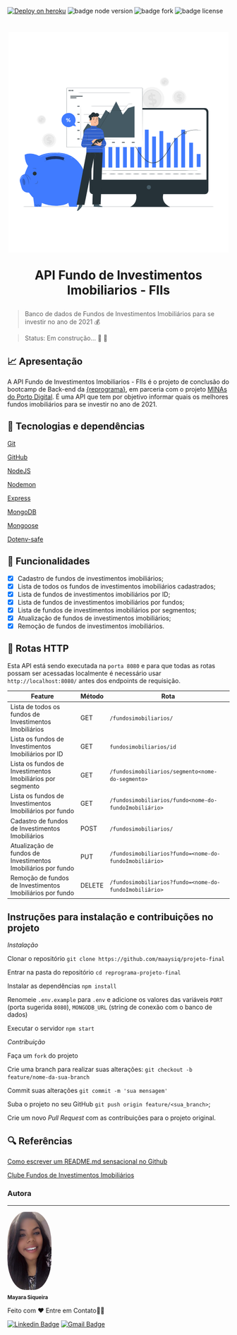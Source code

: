 [![Deploy on heroku](https://img.shields.io/badge/deploy-heroku.com-blueviolet)](https://projeto-fundos-imobiliarios.herokuapp.com/) 
![badge node version](https://img.shields.io/badge/node-v12.18.3-brightgreen)
![badge fork](https://img.shields.io/github/forks/maaysiq/projeto-final?style=social)
![badge license](https://img.shields.io/github/license/maaysiq/projeto-final?style=social)


<h1 align="center">
  <img src="imagens/Finance.gif" alt="Homem planejando" width="500">
  <p align="center">API Fundo de Investimentos Imobiliarios - FIIs<p>
</h1>

> Banco de dados de Fundos de Investimentos Imobiliários para se investir no ano de 2021 💰

> Status: Em construção... 🚧 👷  

 ## 📈 **Apresentação**

 A API Fundo de Investimentos Imobiliarios - FIIs é o projeto de conclusão do bootcamp de Back-end da [{reprograma}](https://reprograma.com.br/), em parceria com o projeto [ MINAs do Porto Digital](https://www.portodigital.org/capital-humano/iniciativas-para-a-diversidade/mulheres-em-inovacao-negocios-e-artes-minas). É uma API que tem por objetivo informar quais os melhores fundos imobiliários para se investir no ano de 2021.




 ## 🚀 **Tecnologias e dependências**

 [Git](https://git-scm.com/)

 [GitHub](https://github.com/)

 [NodeJS](https://nodejs.org/pt-br/) 

 [Nodemon](https://www.npmjs.com/package/nodemon)

 [Express](https://expressjs.com/pt-br/)

 [MongoDB](https://www.mongodb.com/)

 [Mongoose](https://mongoosejs.com/)

 [Dotenv-safe](https://www.npmjs.com/package/dotenv-safe)

 
## 🔧 **Funcionalidades**

- [X] Cadastro de fundos de investimentos imobiliários;
- [X] Lista de todos os  fundos de investimentos imobiliários cadastrados;
- [X] Lista de fundos de investimentos imobiliários por ID;
- [X] Lista de fundos de investimentos imobiliários por fundos;
- [X] Lista de fundos de investimentos imobiliários por segmentos;
- [X] Atualização de fundos de investimentos imobiliários;
- [X] Remoção de fundos de investimentos imobiliários.

## 🎯 **Rotas HTTP**

Esta API está sendo executada na `porta 8080` e para que todas as rotas possam ser acessadas localmente é necessário usar `http://localhost:8080/` antes dos endpoints de requisição.


| Feature | Método | Rota |
|---------|--------|------|
| Lista de todos os fundos de Investimentos Imobiliários | GET | `/fundosimobiliarios/` |
| Lista os fundos de Investimentos Imobiliários por ID| GET | `fundosimobiliarios/id` |
| Lista os fundos de Investimentos Imobiliários por segmento| GET | `/fundosimobiliarios/segmento<nome-do-segmento>` |
| Lista os fundos de Investimentos Imobiliários por fundo| GET | `/fundosimobiliarios/fundo<nome-do-fundoImobiliário>` |
| Cadastro de fundos de Investimentos Imobiliários | POST | `/fundosimobiliarios/` |
| Atualização de fundos de Investimentos Imobiliários por fundo | PUT | `/fundosimobiliarios?fundo=<nome-do-fundoImobiliário>` |
| Remoção de fundos de Investimentos Imobiliários por fundo| DELETE | `/fundosimobiliarios?fundo=<nome-do-fundoImobiliário>` |


## **Instruções para instalação e contribuições no projeto**

*Instalação*

 Clonar o repositório
` git clone https://github.com/maaysiq/projeto-final `

Entrar na pasta do repositório
` cd reprograma-projeto-final `

 Instalar as dependências
 ` npm install `

 Renomeie `.env.example` para `.env` e adicione os valores das variáveis `PORT` (porta sugerida `8080`), `MONGODB_URL` (string de conexão com o banco de dados)

 Executar o servidor
 ` npm start `

*Contribuição*

Faça um `fork` do projeto 

Crie uma branch para realizar suas alterações: `git checkout -b feature/nome-da-sua-branch`

Commit suas alterações `git commit -m 'sua mensagem'`

Suba o projeto no seu GitHub `git push origin feature/<sua_branch>`;

 Crie um novo _Pull Request_ com as contribuições para o projeto original.

 ## 🔍 **Referências**


[Como escrever um README.md sensacional no Github](https://dev.to/reginadiana/como-escrever-um-readme-md-sensacional-no-github-4509#o-que-%C3%A9-o-readme)

[Clube Fundos de Investimentos Imobiliários](https://www.clubefii.com.br/)


### Autora
---

<a href="https://blog.rocketseat.com.br/author/thiago/">
 <img style="border-radius:40%;" src="imagens/ftomayara2.png" width="100px;" alt=""/>
 <br />
 <sub><b>Mayara Siqueira</b></sub></a>


 Feito com ❤️
 Entre em Contato👋🏽


[![Linkedin Badge](https://img.shields.io/badge/-Mayara-blue?style=flat-square&logo=Linkedin&logoColor=white&link=https://www.linkedin.com/in/may-siqueira/)](https://www.linkedin.com/in/may-siqueira/) 
[![Gmail Badge](https://img.shields.io/badge/-maay.siqueiraa@gmail.com-c14438?style=flat-square&logo=Gmail&logoColor=white&link=mailto:maay.siqueiraa@gmail.com)](mailto:maay.siqueiraa@gmail.com)